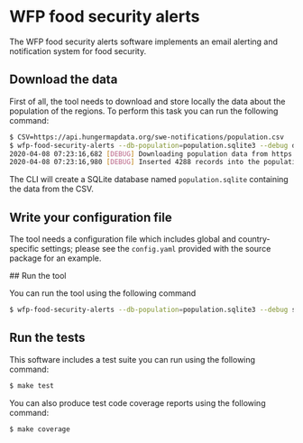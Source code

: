 # WFP food security alerts

The WFP food security alerts software implements an email alerting and notification system for food security.

## Download the data

First of all, the tool needs to download and store locally the data about the population of the regions.
To perform this task you can run the following command:

```bash
$ CSV=https://api.hungermapdata.org/swe-notifications/population.csv
$ wfp-food-security-alerts --db-population=population.sqlite3 --debug download-population $CSV
2020-04-08 07:23:16,682 [DEBUG] Downloading population data from https://api.hungermapdata.org/swe-notifications/population.csv
2020-04-08 07:23:16,980 [DEBUG] Inserted 4288 records into the population database
```

The CLI will create a SQLite database named `population.sqlite` containing the data from the CSV.

## Write your configuration file

The tool needs a configuration file which includes global and country-specific settings; please see the `config.yaml` provided with the source package for an example.

## Run the tool

You can run the tool using the following command

```bash
$ wfp-food-security-alerts --db-population=population.sqlite3 --debug send_alerts --config=config.yaml
```

## Run the tests

This software includes a test suite you can run using the following command:

```bash
$ make test
```

You can also produce test code coverage reports using the following command:

```bash
$ make coverage
```